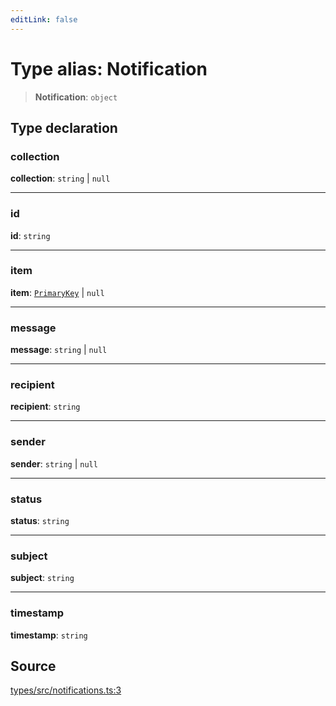 ```yaml
---
editLink: false
---
```


# Type alias: Notification

> **Notification**: `object`

## Type declaration

### collection

**collection**: `string` \| `null`

---

### id

**id**: `string`

---

### item

**item**: [`PrimaryKey`](type-alias.PrimaryKey.md) \| `null`

---

### message

**message**: `string` \| `null`

---

### recipient

**recipient**: `string`

---

### sender

**sender**: `string` \| `null`

---

### status

**status**: `string`

---

### subject

**subject**: `string`

---

### timestamp

**timestamp**: `string`

## Source

[types/src/notifications.ts:3](https://github.com/directus/directus/blob/7789a6c53/packages/types/src/notifications.ts#L3)
